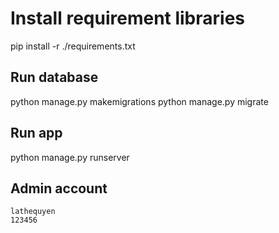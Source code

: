 # Install requirement libraries
pip install -r ./requirements.txt

## Run database 
python manage.py makemigrations
python manage.py migrate

## Run app
python manage.py runserver

## Admin account
```
lathequyen
123456
```